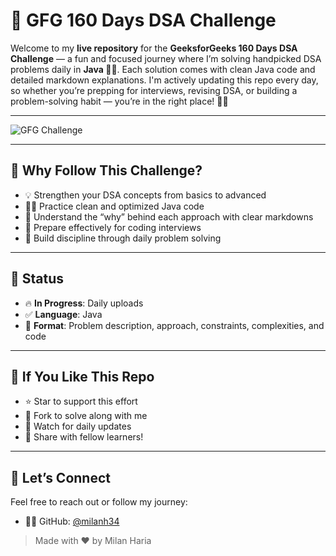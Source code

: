 # 🚀 GFG 160 Days DSA Challenge

Welcome to my **live repository** for the **GeeksforGeeks 160 Days DSA Challenge** — a fun and focused journey where I’m solving handpicked DSA problems daily in **Java 🧑‍💻**. Each solution comes with clean Java code and detailed markdown explanations. I'm actively updating this repo every day, so whether you’re prepping for interviews, revising DSA, or building a problem-solving habit — you’re in the right place! 🌱💡

---

![GFG Challenge](https://media.giphy.com/media/qgQUggAC3Pfv687qPC/giphy.gif)

---

## 📌 Why Follow This Challenge?

- 💡 Strengthen your DSA concepts from basics to advanced
- 👨‍💻 Practice clean and optimized Java code
- 📖 Understand the “why” behind each approach with clear markdowns
- 🚀 Prepare effectively for coding interviews
- 🧠 Build discipline through daily problem solving

---

## 🔄 Status

- 🔥 **In Progress**: Daily uploads
- ✅ **Language**: Java
- 📝 **Format**: Problem description, approach, constraints, complexities, and code

---

## 🌟 If You Like This Repo

- ⭐ Star to support this effort
- 🍴 Fork to solve along with me
- 🔔 Watch for daily updates
- 📢 Share with fellow learners!

---

## 📲 Let’s Connect

Feel free to reach out or follow my journey:

- 🧑‍💻 GitHub: [@milanh34](https://github.com/milanh34)

> Made with ❤️ by Milan Haria
